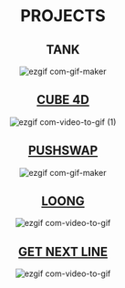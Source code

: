 <div align="center">

# PROJECTS

## TANK 

![ezgif com-gif-maker](https://github.com/kvebers/kvebers/assets/49612380/15755f2c-2a30-4783-ae49-84de9bfdaf81)

## [CUBE 4D](https://github.com/kvebers/CUBE4D)
![ezgif com-video-to-gif (1)](https://github.com/kvebers/kvebers/assets/49612380/089b3834-3324-40ef-81db-a1dbb9d3644f)


## [PUSHSWAP](https://github.com/kvebers/PushSwap)

![ezgif com-gif-maker](https://github.com/kvebers/kvebers/assets/49612380/1503581e-372d-4781-9876-9e03b0cd672b)


## [LOONG](https://github.com/kvebers/LOONG)

![ezgif com-video-to-gif](https://github.com/kvebers/kvebers/assets/49612380/2cd576fc-40c6-4009-9efb-91327794c8f4)


## [GET NEXT LINE](https://github.com/kvebers/get_next_line)

![ezgif com-video-to-gif](https://github.com/kvebers/kvebers/assets/49612380/df421976-5e47-447b-822b-ee684f8e8ae2)

</div>

